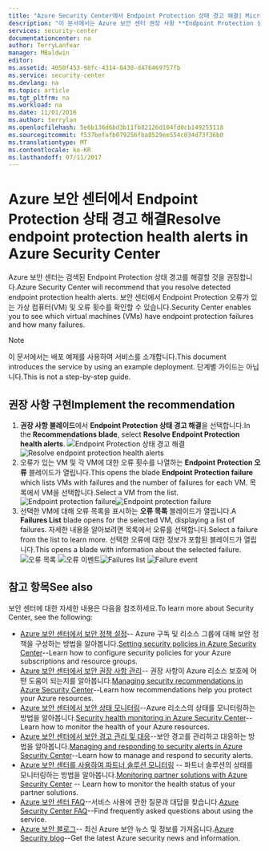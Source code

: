 ```yaml
---
title: "Azure Security Center에서 Endpoint Protection 상태 경고 해결| Microsoft Docs"
description: "이 문서에서는 Azure 보안 센터 권장 사항 **Endpoint Protection 상태 경고 해결**을 구현하는 방법을 보여 줍니다."
services: security-center
documentationcenter: na
author: TerryLanfear
manager: MBaldwin
editor: 
ms.assetid: 4050f453-98fc-4314-8438-d476469757fb
ms.service: security-center
ms.devlang: na
ms.topic: article
ms.tgt_pltfrm: na
ms.workload: na
ms.date: 11/01/2016
ms.author: terrylan
ms.openlocfilehash: 5e6b136d6bd3b11fb82126d104fd0cb149255118
ms.sourcegitcommit: f537befafb079256fba0529ee554c034d73f36b0
ms.translationtype: MT
ms.contentlocale: ko-KR
ms.lasthandoff: 07/11/2017
---
```

# <a name="resolve-endpoint-protection-health-alerts-in-azure-security-center"></a><span data-ttu-id="89c69-103">Azure 보안 센터에서 Endpoint Protection 상태 경고 해결</span><span class="sxs-lookup"><span data-stu-id="89c69-103">Resolve endpoint protection health alerts in Azure Security Center</span></span>
<span data-ttu-id="89c69-104">Azure 보안 센터는 검색된 Endpoint Protection 상태 경고를 해결할 것을 권장합니다.</span><span class="sxs-lookup"><span data-stu-id="89c69-104">Azure Security Center will recommend that you resolve detected endpoint protection health alerts.</span></span>  <span data-ttu-id="89c69-105">보안 센터에서 Endpoint Protection 오류가 있는 가상 컴퓨터(VM) 및 오류 횟수를 확인할 수 있습니다.</span><span class="sxs-lookup"><span data-stu-id="89c69-105">Security Center enables you to see which virtual machines (VMs) have endpoint protection failures and how many failures.</span></span>

> [!NOTE]
> <span data-ttu-id="89c69-106">이 문서에서는 배포 예제를 사용하여 서비스를 소개합니다.</span><span class="sxs-lookup"><span data-stu-id="89c69-106">This document introduces the service by using an example deployment.</span></span> <span data-ttu-id="89c69-107">단계별 가이드는 아닙니다.</span><span class="sxs-lookup"><span data-stu-id="89c69-107">This is not a step-by-step guide.</span></span>
> 
> 

## <a name="implement-the-recommendation"></a><span data-ttu-id="89c69-108">권장 사항 구현</span><span class="sxs-lookup"><span data-stu-id="89c69-108">Implement the recommendation</span></span>
1. <span data-ttu-id="89c69-109">**권장 사항 블레이드**에서 **Endpoint Protection 상태 경고 해결**을 선택합니다.</span><span class="sxs-lookup"><span data-stu-id="89c69-109">In the **Recommendations blade**, select **Resolve Endpoint Protection health alerts**.</span></span>
   <span data-ttu-id="89c69-110">![Endpoint Protection 상태 경고 해결][1]</span><span class="sxs-lookup"><span data-stu-id="89c69-110">![Resolve endpoint protection health alerts][1]</span></span>
2. <span data-ttu-id="89c69-111">오류가 있는 VM 및 각 VM에 대한 오류 횟수를 나열하는 **Endpoint Protection 오류** 블레이드가 열립니다.</span><span class="sxs-lookup"><span data-stu-id="89c69-111">This opens the blade **Endpoint Protection failure** which lists VMs with failures and the number of failures for each VM.</span></span> <span data-ttu-id="89c69-112">목록에서 VM을 선택합니다.</span><span class="sxs-lookup"><span data-stu-id="89c69-112">Select a VM from the list.</span></span>
   <span data-ttu-id="89c69-113">![Endpoint protection failure][2]</span><span class="sxs-lookup"><span data-stu-id="89c69-113">![Endpoint protection failure][2]</span></span>
3. <span data-ttu-id="89c69-114">선택한 VM에 대해 오류 목록을 표시하는 **오류 목록** 블레이드가 열립니다.</span><span class="sxs-lookup"><span data-stu-id="89c69-114">A **Failures List** blade opens for the selected VM, displaying a list of failures.</span></span> <span data-ttu-id="89c69-115">자세한 내용을 알아보려면 목록에서 오류를 선택합니다.</span><span class="sxs-lookup"><span data-stu-id="89c69-115">Select a failure from the list to learn more.</span></span> <span data-ttu-id="89c69-116">선택한 오류에 대한 정보가 포함된 블레이드가 열립니다.</span><span class="sxs-lookup"><span data-stu-id="89c69-116">This opens a blade with information about the selected failure.</span></span>
   <span data-ttu-id="89c69-117">![오류 목록][3]
   ![오류 이벤트][4]</span><span class="sxs-lookup"><span data-stu-id="89c69-117">![Failures list][3]
![Failure event][4]</span></span>

## <a name="see-also"></a><span data-ttu-id="89c69-118">참고 항목</span><span class="sxs-lookup"><span data-stu-id="89c69-118">See also</span></span>
<span data-ttu-id="89c69-119">보안 센터에 대한 자세한 내용은 다음을 참조하세요.</span><span class="sxs-lookup"><span data-stu-id="89c69-119">To learn more about Security Center, see the following:</span></span>

* <span data-ttu-id="89c69-120">[Azure 보안 센터에서 보안 정책 설정](security-center-policies.md)-- Azure 구독 및 리소스 그룹에 대해 보안 정책을 구성하는 방법을 알아봅니다.</span><span class="sxs-lookup"><span data-stu-id="89c69-120">[Setting security policies in Azure Security Center](security-center-policies.md)--Learn how to configure security policies for your Azure subscriptions and resource groups.</span></span>
* <span data-ttu-id="89c69-121">[Azure 보안 센터에서 보안 권장 사항 관리](security-center-recommendations.md)-- 권장 사항이 Azure 리소스 보호에 어떤 도움이 되는지를 알아봅니다.</span><span class="sxs-lookup"><span data-stu-id="89c69-121">[Managing security recommendations in Azure Security Center](security-center-recommendations.md)--Learn how recommendations help you protect your Azure resources.</span></span>
* <span data-ttu-id="89c69-122">[Azure 보안 센터에서 보안 상태 모니터링](security-center-monitoring.md)--Azure 리소스의 상태를 모니터링하는 방법을 알아봅니다.</span><span class="sxs-lookup"><span data-stu-id="89c69-122">[Security health monitoring in Azure Security Center](security-center-monitoring.md)--Learn how to monitor the health of your Azure resources.</span></span>
* <span data-ttu-id="89c69-123">[Azure 보안 센터에서 보안 경고 관리 및 대응](security-center-managing-and-responding-alerts.md)--보안 경고를 관리하고 대응하는 방법을 알아봅니다.</span><span class="sxs-lookup"><span data-stu-id="89c69-123">[Managing and responding to security alerts in Azure Security Center](security-center-managing-and-responding-alerts.md)--Learn how to manage and respond to security alerts.</span></span>
* <span data-ttu-id="89c69-124">[Azure 보안 센터를 사용하여 파트너 솔루션 모니터링](security-center-partner-solutions.md) -- 파트너 솔루션의 상태를 모니터링하는 방법을 알아봅니다.</span><span class="sxs-lookup"><span data-stu-id="89c69-124">[Monitoring partner solutions with Azure Security Center](security-center-partner-solutions.md) -- Learn how to monitor the health status of your partner solutions.</span></span>
* <span data-ttu-id="89c69-125">[Azure 보안 센터 FAQ](security-center-faq.md)--서비스 사용에 관한 질문과 대답을 찾습니다.</span><span class="sxs-lookup"><span data-stu-id="89c69-125">[Azure Security Center FAQ](security-center-faq.md)--Find frequently asked questions about using the service.</span></span>
* <span data-ttu-id="89c69-126">[Azure 보안 블로그](http://blogs.msdn.com/b/azuresecurity/)-- 최신 Azure 보안 뉴스 및 정보를 가져옵니다.</span><span class="sxs-lookup"><span data-stu-id="89c69-126">[Azure Security blog](http://blogs.msdn.com/b/azuresecurity/)--Get the latest Azure security news and information.</span></span>

<!--Image references-->
[1]: ./media/security-center-resolve-endpoint-protection/resolve-endpoint-protection.png
[2]: ./media/security-center-resolve-endpoint-protection/endpoint-protection-failure.png
[3]: ./media/security-center-resolve-endpoint-protection/failure-list.png
[4]: ./media/security-center-resolve-endpoint-protection/failure-event.png
